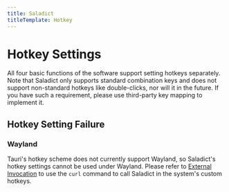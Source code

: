 ```yaml
---
title: Saladict
titleTemplate: Hotkey
---
```


# Hotkey Settings

All four basic functions of the software support setting hotkeys separately.
Note that Saladict only supports standard combination keys and does not support non-standard hotkeys like double-clicks, nor will it in the future. If you have such a requirement, please use third-party key mapping to implement it.

## Hotkey Setting Failure

### Wayland

Tauri's hotkey scheme does not currently support Wayland, so Saladict's hotkey settings cannot be used under Wayland. Please refer to [External Invocation](/en/docs/invoke.html) to use the `curl` command to call Saladict in the system's custom hotkeys.